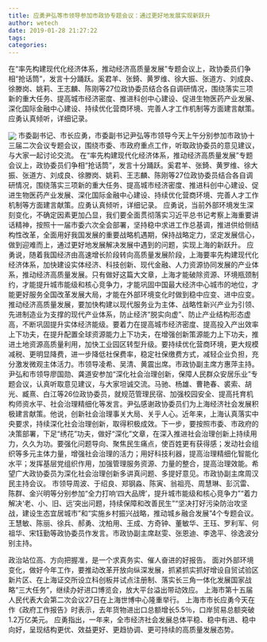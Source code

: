 ```yaml
---
title: 应勇尹弘等市领导参加市政协专题会议：通过更好地发展实现新跃升
author: wetech
date: 2019-01-28 21:27:22
tags: 
categories: 
---
```

在“率先构建现代化经济体系，推动经济高质量发展”专题会议上，政协委员们争相“抢话筒”，发言十分踊跃。奚君羊、张錡、黄罗维、徐大振、张道方、刘成良、徐滕岗、姚莉、王志麟、陈刚等27位政协委员结合各自调研情况，围绕落实三项新的重大任务、提高城市经济密度、推进科创中心建设、促进生物医药产业发展、深化国际金融中心建设、持续优化营商环境、完善人才工作机制等方面建言献策。应勇认真倾听，详细记录。
<!-- more -->
<img align="center" border="0" src="https://imgcdn.yicai.com/uppics/images/2019/01/f66ca29acfd654bbd30cb1375ab7736c.jpg" />
市委副书记、市长应勇，市委副书记尹弘等市领导今天上午分别参加市政协十三届二次会议专题会议，围绕市委、市政府重点工作，听取政协委员的意见建议，与大家一起讨论交流。
在“率先构建现代化经济体系，推动经济高质量发展”专题会议上，政协委员们争相“抢话筒”，发言十分踊跃。奚君羊、张錡、黄罗维、徐大振、张道方、刘成良、徐滕岗、姚莉、王志麟、陈刚等27位政协委员结合各自调研情况，围绕落实三项新的重大任务、提高城市经济密度、推进科创中心建设、促进生物医药产业发展、深化国际金融中心建设、持续优化营商环境、完善人才工作机制等方面建言献策。应勇认真倾听，详细记录。
应勇说，当前外部环境发生深刻变化，不确定因素更加凸显，我们要全面贯彻落实习近平总书记考察上海重要讲话精神，按照十一届市委六次全会部署，坚持稳中求进工作总基调，推进供给侧结构性改革，全面用好我国发展的重要战略机遇期，保持战略定力，坚定发展信心，做到迎难而上，通过更好地发展解决发展中遇到的问题，实现上海的新跃升。
应勇说，随着我国经济由高速增长阶段转向高质量发展阶段，上海要率先构建现代化经济体系，加快建设实体经济、科技创新、现代金融、人力资源协同发展的产业体系，推动经济高质量发展。只有做好这篇大文章，上海才能破除资源、环境瓶颈制约，才能提升城市能级和核心竞争力，才能巩固中国最大经济中心城市的地位，才能更好服务全国改革发展大局，才能在外部环境变化时做到稳中应变、进中应变。推动经济高质量发展，要加快构建以现代服务业为主体、战略性新兴产业为引领、先进制造业为支撑的现代产业体系，防止经济“脱实向虚”、防止产业结构形态虚高，不断巩固提升实体经济能级。要着力在提高城市经济密度、提高投入产出效率上下功夫，在提升配置全球资源能力上下功夫，在增强创新策源能力上下功夫，推进土地资源高质量利用，加快工业园区转型升级。要持续优化营商环境，更大规模减税、更明显降费，进一步降低社保费率，稳定社保缴费方式，减轻企业负担，充分激发微观主体活力。市领导凌希、吴清、黄震出席。市政协副主席方惠萍主持。
尹弘和市领导廖国勋、龚道安参加“深化社会治理创新，保障人民群众安居乐业”专题会议，认真听取意见建议，与大家坦诚交流。马驰、杨雄、曹艳春、裘索、胡光、臧熹、白江等26位政协委员，就规范管理民宿、加强校园安全、提高托育机构师资水平、社会治理精细化等发言。尹弘感谢政协委员们为上海经济社会发展积极建言献策。他说，创新社会治理事关大局、关乎人心。近年来，上海认真落实中央要求，持续深化社会治理创新，取得积极成效。下一步，要按照市委、市政府的决策部署，下足“绣花”功夫，做好“深化”文章，在深入推进社会治理创新上持续用力，久久为功。要强化问题导向、聚焦民生痛点，使百姓更有获得感；发动社会组织等多元主体力量，增强社会治理的活力；用好科技利器，提高治理精细化智能化水平；发挥基层党组织作用，加强管理服务资源、力量的整合，提高治理效能。希望广大政协委员为深化社会治理创新多讲真问题、多提好意见。市政协副主席周汉民主持会议。
市领导周波、于绍良、郑钢淼、陈寅、翁祖亮、周慧琳、彭沉雷、陈群、金兴明等分别参加“全力打响‘四大品牌’，提升城市能级和核心竞争力”“着力解决‘老、小、旧、远’突出问题，持续保障和改善民生”“坚决打好污染防治攻坚战，建设生态宜居城市”和“实施乡村振兴战略，推动城乡融合发展”4个专题会议。王慧敏、陈丽、徐兵、郝勇、沈柏用、王成、方奇钟、董敏华、王珏、罗利军、何祖华、宋钰勤等政协委员作发言。市政协副主席赵雯、张恩迪、李逸平、徐逸波分别主持。
 
 
政治站位高、方向把握准，是一个求真务实、催人奋进的好报告。
面对外部环境变化，做好今年工作，要推动改革开放向纵深发展，抓紧抓实抓好增设自贸试验区新片区、在上海证交所设立科创板并试点注册制、落实长三角一体化发展国家战略“三大任务”，继续办好进口博览会，放大平台溢出带动效应。
上海市第十五届人民代表大会第二次会议27日在上海世博中心隆重举行。
上海市市长应勇今天在作《政府工作报告》时表示，去年货物进出口总额增长5.5％，口岸贸易总额突破1.2万亿美元。
应勇指出，一年来，全市经济社会发展总体平稳、稳中有进、稳中向好，呈现结构更优、效益更好、更趋协调、更可持续的高质量发展态势。
